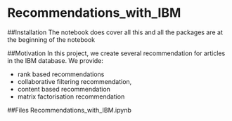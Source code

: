 # Recommendations_with_IBM

##Installation
The notebook does cover all this and all the packages are at the beginning of the notebook

##Motivation
In this project, we create several recommendation for articles in the IBM database.
We provide: 
- rank based recommendations
- collaborative filtering recommendation, 
- content based recommendation 
- matrix factorisation  recommendation



##Files
Recommendations_with_IBM.ipynb


